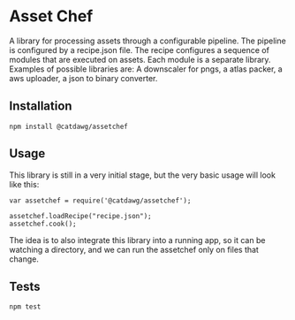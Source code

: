 Asset Chef
=========

A library for processing assets through a configurable pipeline. The pipeline is configured by a recipe.json file. The recipe configures a sequence of modules that are executed on assets. Each module is a separate library. Examples of possible libraries are: A downscaler for pngs, a atlas packer, a aws uploader, a json to binary converter.

## Installation

  `npm install @catdawg/assetchef`

## Usage

  This library is still in a very initial stage, but the very basic usage will look like this:

    var assetchef = require('@catdawg/assetchef');

    assetchef.loadRecipe("recipe.json");
    assetchef.cook();

  The idea is to also integrate this library into a running app, so it can be watching a directory, and we can run the assetchef only on files that change.

## Tests

  `npm test`